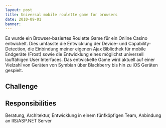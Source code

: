 ```yaml
---
layout: post
title: Universal mobile roulette game for browsers
date: 2010-09-01
banner: 
---
```


Es wurde ein Browser-basiertes Roulette Game für ein Online Casino entwickelt. Dies umfasste die Entwicklung der Device- und Capability-Detection, die Einbindung meiner eigenen Ajax Bibliothek für mobile Endgeräte (Frost) sowie die Entwicklung eines möglichst universell lauffähigen User Interfaces. Das entwickelte Game wird aktuell auf einer Vielzahl von Geräten von Symbian über Blackberry bis hin zu iOS Geräten gespielt.


## Challenge



## Responsibilities

Beratung, Architektur, Entwicklung in einem fünfköpfigen Team, 
Anbindung an IIS/ASP.NET Server